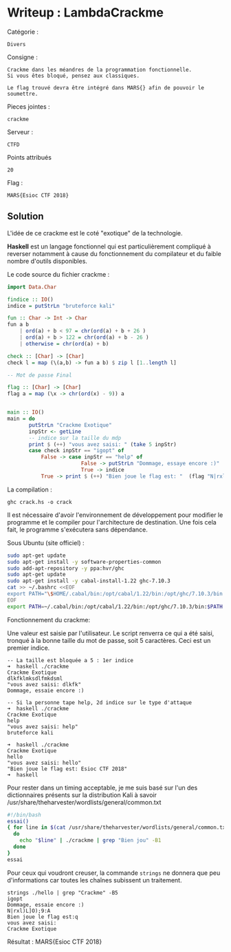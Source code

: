 # Writeup : LambdaCrackme #

Catégorie :

```
Divers
```

Consigne :  

```
Crackme dans les méandres de la programmation fonctionnelle.
Si vous êtes bloqué, pensez aux classiques.

Le flag trouvé devra être intégré dans MARS{} afin de pouvoir le soumettre.
```

Pieces jointes :

```
crackme
```

Serveur :

```
CTFD
```

Points attribués

```
20
```

Flag :   

```
MARS{Esioc CTF 2018}
```

## Solution

L'idée de ce crackme est le coté "exotique" de la technologie.

**Haskell** est un langage fonctionnel qui est particulièrement compliqué à reverser notamment à cause du fonctionnement du compilateur et du faible nombre d'outils disponibles.



Le code source du fichier crackme :

````haskell
import Data.Char

findice :: IO()
indice = putStrLn "bruteforce kali"

fun :: Char -> Int -> Char
fun a b
    | ord(a) + b < 97 = chr(ord(a) + b + 26 )
    | ord(a) + b > 122 = chr(ord(a) + b - 26 )
    | otherwise = chr(ord(a) + b)

check :: [Char] -> [Char]
check l = map (\(a,b) -> fun a b) $ zip l [1..length l]

-- Mot de passe Final

flag :: [Char] -> [Char]
flag a = map (\x -> chr(ord(x) - 9)) a


main :: IO()
main = do
       putStrLn "Crackme Exotique"
       inpStr <- getLine
       -- indice sur la taille du mdp
       print $ (++) "vous avez saisi: " (take 5 inpStr)
       case check inpStr == "igopt" of
           False -> case inpStr == "help" of
                        False -> putStrLn "Dommage, essaye encore :)"
                        True -> indice
           True -> print $ (++) "Bien joue le flag est: "  (flag "N|rxl)L]O);9:A")
````


La compilation :

````
ghc crack.hs -o crack
````

Il est nécessaire d'avoir l'environnement de développement  pour modifier le programme et le compiler pour l'architecture de destination. Une fois cela fait, le programme s'exécutera sans dépendance.

Sous Ubuntu (site officiel) :

````bash
sudo apt-get update
sudo apt-get install -y software-properties-common
sudo add-apt-repository -y ppa:hvr/ghc
sudo apt-get update
sudo apt-get install -y cabal-install-1.22 ghc-7.10.3
cat >> ~/.bashrc <<EOF
export PATH="\$HOME/.cabal/bin:/opt/cabal/1.22/bin:/opt/ghc/7.10.3/bin:\$PATH"
EOF
export PATH=~/.cabal/bin:/opt/cabal/1.22/bin:/opt/ghc/7.10.3/bin:$PATH
````

Fonctionnement du crackme:

Une valeur est saisie par l'utilisateur. Le script renverra ce qui a été saisi, tronqué à la bonne taille du mot de passe, soit 5 caractères. Ceci est un premier indice.

````
-- La taille est bloquée a 5 : 1er indice
➜  haskell ./crackme
Crackme Exotique
dlkfklmksdlfmkdsml
"vous avez saisi: dlkfk"
Dommage, essaie encore :)

-- Si la personne tape help, 2d indice sur le type d'attaque
➜  haskell ./crackme
Crackme Exotique
help
"vous avez saisi: help"
bruteforce kali

➜  haskell ./crackme
Crackme Exotique
hello
"vous avez saisi: hello"
"Bien joue le flag est: Esioc CTF 2018"
➜  haskell
````

Pour rester dans un timing acceptable, je me suis basé sur l'un des dictionnaires présents sur la distribution Kali à savoir /usr/share/theharvester/wordlists/general/common.txt

```bash
#!/bin/bash
essai()
{ for line in $(cat /usr/share/theharvester/wordlists/general/common.txt | tr -d '\r')
  do 
	echo "$line" | ./crackme | grep "Bien jou" -B1
  done
}
essai
```

Pour ceux qui voudront creuser, la commande `strings` ne donnera que peu d'informations car toutes les chaînes subissent un traitement.

````
strings ./hello | grep "Crackme" -B5
igopt
Dommage, essaie encore :)
N|rxl)L]O);9:A
Bien joue le flag est:q
vous avez saisi:
Crackme Exotique
````
Résultat : MARS{Esioc CTF 2018}